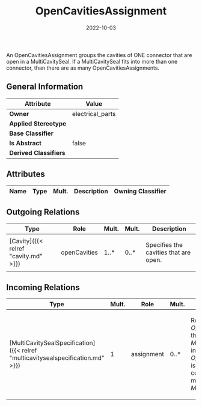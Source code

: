 ﻿---
title: OpenCavitiesAssignment
toc: false
type: specs
date: "2022-10-03"
draft: false
specification: VEC
version: 2.0.1
documentType: "Recommendation"
elementType: Class
classes:
  - OpenCavitiesAssignment
menu_name: vec-2.0.1
---
<p> An OpenCavitiesAssignment groups the cavities of ONE connector that are open in a MultiCavitySeal. If a MultiCavitySeal fits into more than one connector, than there are as many OpenCavitiesAssignments.      </p>

## General Information

| Attribute               | Value |
|-------------------------|-------|
| **Owner**               | electrical_parts |
| **Applied Stereotype**  |   |
| **Base Classifier**     |   |
| **Is Abstract**         | false |
| **Derived Classifiers** |   |

## Attributes
|  Name  |  Type  |  Mult.  |  Description  |  Owning Classifier  |
|--------|--------|---------|---------------|--------------|

## Outgoing Relations
|    Type  |   Role   |   Mult.   |   Mult.   |   Description   |
|----------|----------|-----------|-----------|-----------------|
| [Cavity]({{< relref "cavity.md" >}}) | openCavities | 1..* | 0..* | <p> Specifies the cavities that are open.      </p> |
##  Incoming Relations
|    Type  |   Mult.  |   Role    |   Mult.   |   Description  |
|----------|----------|-----------|-----------|----------------|
| [MultiCavitySealSpecification]({{< relref "multicavitysealspecification.md" >}}) | 1 | assignment | 0..* | <p> References the <i>OpenCavitiesAssignments</i> that are valid for this <i>MultiCavitySeal</i>. One individual <i>OpenCavitiesAssignment </i>is used for each connector housing that matches witch this <i>MultiCavitySeal.</i>      </p> |
